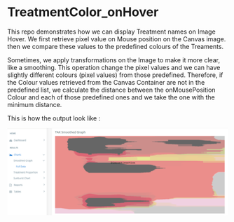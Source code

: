 # TreatmentColor_onHover

This repo demonstrates how we can display Treatment names on Image Hover.
We first retrieve pixel value on Mouse position on the Canvas image.
then we compare these values to the predefined colours of the Treaments.

Sometimes, we apply transformations on the Image to make it more clear, like a smoothing. This operation change the pixel values and we can have slightly different colours (pixel values) from those predefined. Therefore, if the Colour values retrieved from the Canvas Container are not in the predefined list, we calculate the distance between the onMousePosition Colour and each of those predefined ones and we take the one with the minimum distance.

This is how the output look like : 

<img src="img/results.PNG">
